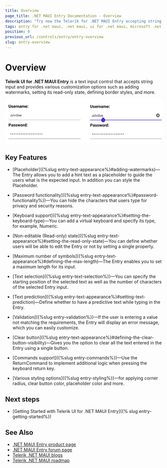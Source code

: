 ```yaml
---
title: Overview
page_title: .NET MAUI Entry Documentation - Overview
description: "Try now the Telerik for .NET MAUI Entry accepting string input and providing various customization options such as adding watermarks and more."
tags: entry for .net maui, .net maui, ui for .net maui, microsoft .net maui
position: 0
previous_url: /controls/entry/entry-overview
slug: entry-overview
---
```


# Overview

**Telerik UI for .NET MAUI Entry** is a text input control that accepts string input and provides various customization options such as adding watermarks, setting its read-only state, defining border styles, and more.

![Entry Overview](images/entry_overview.png "Entry Overview")

## Key Features

* [Placeholder]({%slug entry-text-appearance%}#adding-watermarks)&mdash;The Entry allows you to add a hint text as a placeholder to guide the users what is the expected input. In addition you can style the Placeholder.

* [Password functionality]({%slug entry-text-appearance%}#password-functionality%})&mdash;You can hide the characters that users type for privacy and security reasons.

* [Keyboard support]({%slug entry-text-appearance%}#setting-the-keyboard-type)&mdash;You can add a virtual keyboard and specify its type, for example, Numeric.

* [Non-editable (Read-only) state]({%slug entry-text-appearance%}#setting-the-read-only-state)&mdash;You can define whether users will be able to edit the Entry or not by setting a single property.

* [Maximum number of symbols]({%slug entry-text-appearance%}#defining-the-max-length)&mdash;The Entry enables you to set a maximum length for its input.

* [Text selection]({%slug entry-text-selection%})&mdash;You can specify the starting position of the selected text as well as the number of characters of the selected Entry input.

* [Text prediction]({%slug entry-text-appearance%}#setting-text-prediction)&mdash;Define whether to have a predictive text while typing in the Entry.

* [Validation]({%slug entry-validation%})&mdash;If the user is entering a value not matching the requirements, the Entry will display an error message, which you can easily customize.

* [Clear button]({%slug entry-text-appearance%}#defining-the-clear-button-visibility)&mdash;Gives you the option to clear all the text entered in the Entry using a single button.

* [Commands support]({%slug entry-commands%})&mdash;Use the ReturnCommand to implement additional logic when pressing the keyboard return key. 

* [Various styling options]({%slug entry-styling%})&mdash;for applying corner radius, clear button color, placeholder color and more.

## Next steps

- [Getting Started with Telerik UI for .NET MAUI Entry]({% slug entry-getting-started%})

## See Also

- [.NET MAUI Entry product page](https://www.telerik.com/maui-ui/entry)
- [.NET MAUI Entry forum page](https://www.telerik.com/forums/maui?tagId=1800)
- [Telerik .NET MAUI blogs](https://www.telerik.com/blogs/tag/.net-maui)
- [Telerik .NET MAUI roadmap](https://www.telerik.com/support/whats-new/maui-ui/roadmap)
